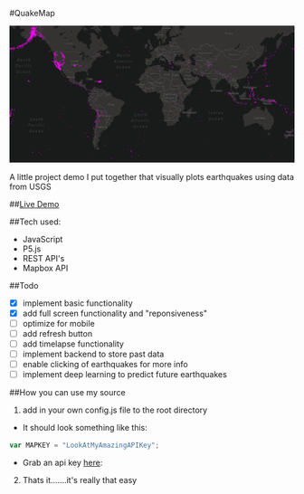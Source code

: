 #QuakeMap

![demo](GitImages/QuakeMapDemo.png)

A little project demo I put together that visually plots earthquakes using data from USGS

##[Live Demo](https://visualquakemap.herokuapp.com/)

##Tech used:
- JavaScript
- P5.js
- REST API's
- Mapbox API

##Todo
- [x] implement basic functionality
- [x] add full screen functionality and "reponsiveness"
- [ ] optimize for mobile
- [ ] add refresh button
- [ ] add timelapse functionality
- [ ] implement backend to store past data
- [ ] enable clicking of earthquakes for more info
- [ ] implement deep learning to predict future earthquakes

##How you can use my source
1. add in your own config.js file to the root directory
  - It should look something like this:   
  ``` javascript
  var MAPKEY = "LookAtMyAmazingAPIKey";
  ```
  - Grab an api key [here](https://www.mapbox.com/studio/):
2. Thats it.......it's really that easy
